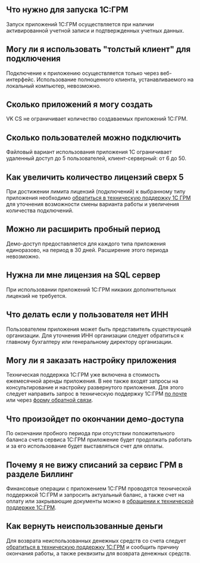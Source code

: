 ## Что нужно для запуска 1С:ГРМ

Запуск приложений 1С:ГРМ осуществляется при наличии активированной учетной записи и подтвержденных учетных данных.

## Могу ли я использовать "толстый клиент" для подключения

Подключение к приложению осуществляется только через веб-интерфейс. Использование полноценного клиента, устанавливаемого на локальный компьютер, невозможно.

## Сколько приложений я могу создать

VK CS не ограничивает количество создаваемых приложений 1С:ГРМ.

## Сколько пользователей можно подключить

Файловый вариант использования приложения 1С ограничивает удаленный доступ до 5 пользователей, клиент-серверный: от 6 до 50.

## Как увеличить количество лицензий сверх 5

При достижении лимита лицензий (подключений) к выбранному типу приложения необходимо [обратиться в техническую поддержку 1С ГРМ](mailto:support.1c.grm@mcs.mail.ru) для уточнения возможности смены варианта работы и увеличения количества подключений.

## Можно ли расширить пробный период

Демо-доступ предоставляется для каждого типа приложения единоразово, на период в 30 дней. Расширение этого периода невозможно.

## Нужна ли мне лицензия на SQL сервер

При использовании приложений 1С:ГРМ никаких дополнительных лицензий не требуется.

## Что делать если у пользователя нет ИНН

Пользователем приложения может быть представитель существующей организации. Для уточнения ИНН организации следует обратиться к главному бухгалтеру или генеральному директору организации.

## Могу ли я заказать настройку приложения

Техническая поддержка 1С:ГРМ уже включена в стоимость ежемесячной аренды приложения. В нее также входят запросы на консультирование и настройку развернутого приложения. Для этого следует направить запрос в техническую поддержку 1С:ГРМ [по почте](mailto:support.1c.grm@mcs.mail.ru) или через [форму обратной связи](https://mcs.mail.ru/help/1c-support).

## Что произойдет по окончании демо-доступа

По окончании пробного периода при отсутствии положительного баланса счета сервиса 1С:ГРМ приложение будет продолжать работать и за его использование будет выставляться счет для оплаты.

## Почему я не вижу списаний за сервис ГРМ в разделе Биллинг

Финансовые операции с приложением 1С:ГРМ проводятся технической поддержкой 1С:ГРМ и запросить актуальный баланс, а также счет на оплату или закрывающие документы можно в [обращении к технической поддержке 1С:ГРМ](support.1c.grm@mcs.mail.ru).

## Как вернуть неиспользованные деньги

Для возврата неиспользованных денежных средств со счета следует [обратиться в техническую поддержку 1С:ГРМ](https://mcs.mail.ru/help/1c-support) и сообщить причину окончания работы, а также реквизиты для возврата денежных средств.
